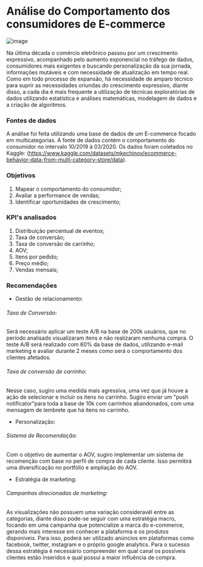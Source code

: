 # Análise do Comportamento dos consumidores de E-commerce
![image](https://github.com/amandaaalmei/Comportamento-do-consumidor-E-commerce/assets/161373563/a60abcc0-2247-4574-902a-930cecbbbaf6)

Na última década o comércio eletrônico passou por um crescimento expressivo, acompanhado pelo aumento exponencial no tráfego de dados, consumidores mais exigentes e buscando personalização da sua jornada, informações mutáveis e com necessidade de atualização em tempo real. Como em todo processo de expansão, há necessidade de amparo técnico para suprir as necessidades oriundas do crescimento expressivo, diante disso, a cada dia é mais frequente a utilização de técnicas exploratórias de dados utilizando estatística e análises matemáticas, modelagem de dados e a criação de algoritmos.

### Fontes de dados
A análise foi feita utilizando uma base de dados de um E-commerce focado em multicategorias. A fonte de dados contém o comportamento do consumidor no intervalo 10/2019 à 03/2020. Os dados foram coletados no Kaggle: (https://www.kaggle.com/datasets/mkechinov/ecommerce-behavior-data-from-multi-category-store/data).

### Objetivos
1. Mapear o comportamento do consumidor;
2. Avaliar a performance de vendas;
3. Identificar oportunidades de crescimento;

### KPI's analisados
1. Distribuição percentual de eventos;
2. Taxa de conversão;
3. Taxa de conversão de carrinho;
4. AOV;
5. Itens por pedido;
6. Preço médio;
7. Vendas mensais;

### Recomendações
* Gestão de relacionamento:

###### Taxa de Conversão: 
Será necessário aplicar um teste A/B na base de 200k usuários, que no período analisado visualizaram itens e não realizaram nenhuma compra. O teste A/B será realizado com 60% da base de dados, utilizando e-mail marketing e avaliar durante 2 meses como será o comportamento dos clientes afetados.
###### Taxa de conversão de carrinho: 
Nesse caso, sugiro uma medida mais agressiva, uma vez que já houve a ação de selecionar e incluir os itens no carrinho. Sugiro enviar um "push notificator"para toda a base de 10k com carrinhos abandonados, com uma mensagem de lembrete que há itens no carrinho.

* Personalização:

###### Sistema de Recomendação:
Com o objetivo de aumentar o AOV, sugiro implementar um sistema de recomenção com base no perfil de compra de cada cliente. Isso permitirá uma diversificação no portfólio e ampliação do AOV.

* Estratégia de marketing:

###### Campanhas direcionadas de marketing:
As visualizações não possuem uma variação consideravél entre as categorias, diante disso pode-se seguir com uma estratégia macro, focando em uma campanha que potencialize a marca do e-commerce, gerando mais interesse em conhecer a plataforma e os produtos disponíveis. Para isso, poderá ser utilizado anúncios em plataformas como facebook, twitter, instagram e o próprio google analytics. Para o sucesso dessa estratégia é necessário compreender em qual canal os possíveis clientes estão inseridos e qual possui a maior influência de compra.
